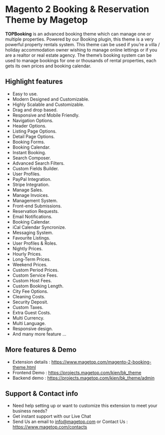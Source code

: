# Magento 2 Booking & Reservation Theme by Magetop

**TOPBooking** is an advanced booking theme which can manage one or multiple properties. Powered by our Booking plugin, this theme is a very powerful property rentals system. This theme can be used if you’re a villa / holiday accommodation owner wishing to manage online lettings or if you are a realtor or real estate agency. The theme’s booking system can be used to manage bookings for one or thousands of rental properties, each gets its own prices and booking calendar.

## Highlight features

- Easy to use.
- Modern Designed and Customizable.
- Highly Scalable and Customizable.
- Drag and drop based.
- Responsive and Mobile Friendly.
- Navigation Options.
- Header Options.
- Listing Page Options.
- Detail Page Options.
- Booking Forms.
- Booking Calendar.
- Instant Booking.
- Search Composer.
- Advanced Search Filters.
- Custom Fields Builder.
- User Profiles.
- PayPal Integration.
- Stripe Integration.
- Manage Sales.
- Manage Invoices.
- Management System.
- Front-end Submissions.
- Reservation Requests.
- Email Notifications.
- Booking Calendar.
- iCal Calendar Syncronize.
- Messaging System.
- Favourite Listings.
- User Profiles & Roles.
- Nightly Prices.
- Hourly Prices.
- Long-Term Prices.
- Weekend Prices.
- Custom Period Prices.
- Custom Service Fees.
- Custom Host Fees.
- Custom Booking Length.
- City Fee Options.
- Cleaning Costs.
- Security Deposit.
- Custom Taxes.
- Extra Guest Costs.
- Multi Currency.
- Multi Language.
- Responsive design.
- And many more feature ...

## More features & Demo

- Extension details : https://www.magetop.com/magento-2-booking-theme.html
- Frontend Demo : https://projects.magetop.com/kien/bk_theme
- Backend demo : https://projects.magetop.com/kien/bk_theme/admin

## Support & Contact info

- Need help setting up or want to customize this extension to meet your business needs? 
- Get instant support with our Live Chat
- Send Us an email to info@magetop.com or Contact Us : https://www.magetop.com/contacts
